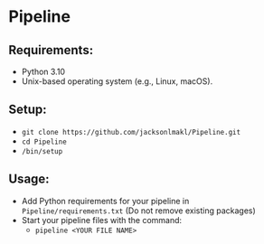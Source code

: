 # Pipeline

## Requirements:
- Python 3.10
- Unix-based operating system (e.g., Linux, macOS).

## Setup:
- ``git clone https://github.com/jacksonlmakl/Pipeline.git``
- ``cd Pipeline``
- ``/bin/setup``


## Usage:
- Add Python requirements for your pipeline in `` Pipeline/requirements.txt`` (Do not remove existing packages)
- Start your pipeline files with the command:
	- ``pipeline <YOUR FILE NAME>``
